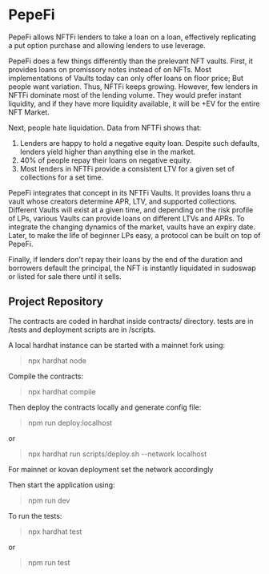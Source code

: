 # PepeFi
PepeFi allows NFTFi lenders to take a loan on a loan, effectively replicating a put option purchase and allowing lenders to use leverage.

PepeFi does a few things differently than the prelevant NFT vaults. First, it provides loans on promissory notes instead of on NFTs. Most implementations of Vaults today can only offer loans on floor price; But people want variation. Thus, NFTFi keeps growing. However, few lenders in NFTFi dominate most of the lending volume. They would prefer instant liquidity, and if they have more liquidity available, it will be +EV for the entire NFT Market.


Next, people hate liquidation. Data from NFTFi shows that:

1) Lenders are happy to hold a negative equity loan. Despite such defaults, lenders yield higher than anything else in the market.
2) 40% of people repay their loans on negative equity. 
3) Most lenders in NFTFi provide a consistent LTV for a given set of collections for a set time. 

PepeFi integrates that concept in its NFTFi Vaults. It provides loans thru a vault whose creators determine APR, LTV, and supported collections. Different Vaults will exist at a given time, and depending on the risk profile of LPs, various Vaults can provide loans on different LTVs and APRs. 
To integrate the changing dynamics of the market, vaults have an expiry date. Later, to make the life of beginner LPs easy, a protocol can be built on top of PepeFi.


Finally, if lenders don't repay their loans by the end of the duration and borrowers default the principal, the NFT is instantly liquidated in sudoswap or listed for sale there until it sells. 

## Project Repository

The contracts are coded in hardhat inside contracts/ directory. tests are in /tests and deployment scripts are in /scripts.

A local hardhat instance can be started with a mainnet fork using:
>npx hardhat node

Compile the contracts:
>npx hardhat compile


Then deploy the contracts locally and generate config file: 
>npm run deploy:localhost

or

>npx hardhat run scripts/deploy.sh --network localhost


For mainnet or kovan deployment set the network accordingly

Then start the application using:
>npm run dev


To run the tests:
>npx hardhat test

or

>npm run test